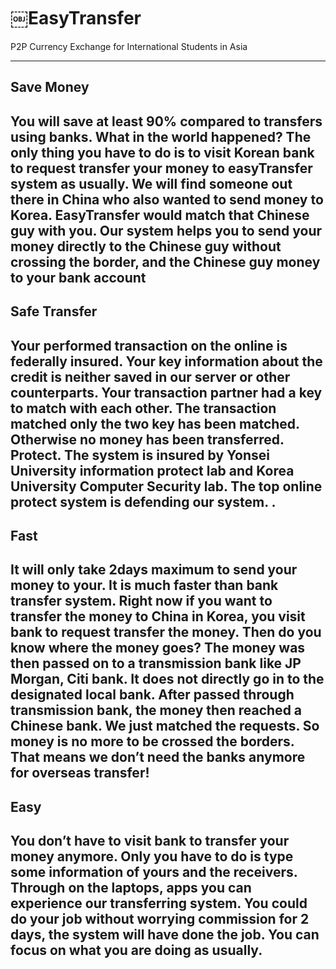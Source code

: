 ￼EasyTransfer
=========
P2P Currency Exchange for International Students in Asia


----

Save Money
----
You will save at least 90% compared to transfers using banks. What in the world happened? The only thing you have to do is to visit Korean bank to request transfer your money to easyTransfer system as usually. We will find someone out there in China who also wanted to send money to Korea. EasyTransfer would match that Chinese guy with you. Our system helps you to send your money directly to the Chinese guy without crossing the border, and the Chinese guy money to your bank account
----

Safe Transfer
----
Your performed transaction on the online is federally insured. Your key information about the credit is neither saved in our server or other counterparts. Your transaction partner had a key to match with each other. The transaction matched only the two key has been matched. Otherwise no money has been transferred. Protect. The system is insured by Yonsei University information protect lab and Korea University Computer Security lab. The top online protect system is defending our system. .
----


Fast
----
It will only take 2days maximum to send your money to your. It is much faster than bank transfer system. Right now if you want to transfer the money to China in Korea, you visit bank to request transfer the money. Then do you know where the money goes? The money was then passed on to a transmission bank like JP Morgan, Citi bank. It does not directly go in to the designated local bank. After passed through transmission bank, the money then reached a Chinese bank. We just matched the requests. So money is no more to be crossed the borders. That means we don’t need the banks anymore for overseas transfer!
----


Easy
----
You don’t have to visit bank to transfer your money anymore. Only you have to do is type some information of yours and the receivers. Through on the laptops, apps you can experience our transferring system. You could do your job without worrying commission for 2 days, the system will have done the job. You can focus on what you are doing as usually.
----
